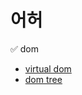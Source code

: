 # 어허

✅ dom
  - [virtual dom](https://jeong-pro.tistory.com/210)
  - [dom tree](https://ko.javascript.info/dom-nodes)
